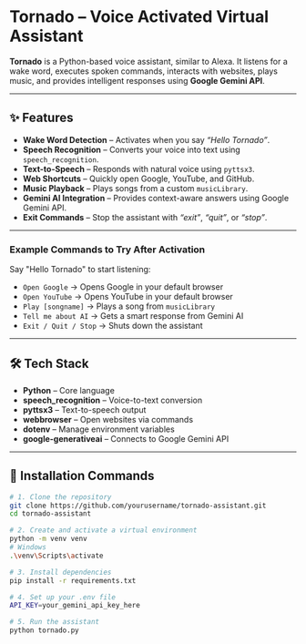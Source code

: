# Tornado – Voice Activated Virtual Assistant

**Tornado** is a Python-based voice assistant, similar to Alexa. It listens for a wake word, executes spoken commands, interacts with websites, plays music, and provides intelligent responses using **Google Gemini API**.

---

## ✨ Features

- **Wake Word Detection** – Activates when you say *“Hello Tornado”*.  
- **Speech Recognition** – Converts your voice into text using `speech_recognition`.  
- **Text-to-Speech** – Responds with natural voice using `pyttsx3`.  
- **Web Shortcuts** – Quickly open Google, YouTube, and GitHub.  
- **Music Playback** – Plays songs from a custom `musicLibrary`.  
- **Gemini AI Integration** – Provides context-aware answers using Google Gemini API.  
- **Exit Commands** – Stop the assistant with *“exit”*, *“quit”*, or *“stop”*.  

---

### Example Commands to Try After Activation
Say "Hello Tornado" to start listening:
- `Open Google` → Opens Google in your default browser  
- `Open YouTube` → Opens YouTube in your default browser  
- `Play [songname]` → Plays a song from `musicLibrary`  
- `Tell me about AI` → Gets a smart response from Gemini AI  
- `Exit / Quit / Stop` → Shuts down the assistant

---

## 🛠️ Tech Stack

- **Python** – Core language  
- **speech_recognition** – Voice-to-text conversion  
- **pyttsx3** – Text-to-speech output  
- **webbrowser** – Open websites via commands  
- **dotenv** – Manage environment variables  
- **google-generativeai** – Connects to Google Gemini API  

---

## 🚀 Installation Commands

```bash
# 1. Clone the repository
git clone https://github.com/yourusername/tornado-assistant.git
cd tornado-assistant

# 2. Create and activate a virtual environment
python -m venv venv
# Windows
.\venv\Scripts\activate

# 3. Install dependencies
pip install -r requirements.txt

# 4. Set up your .env file
API_KEY=your_gemini_api_key_here

# 5. Run the assistant
python tornado.py
